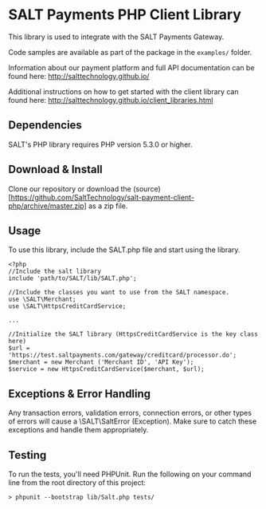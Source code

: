 # SALT Payments PHP Client Library

This library is used to integrate with the SALT Payments Gateway.

Code samples are available as part of the package in the `examples/` folder.

Information about our payment platform and full API documentation can be found here: http://salttechnology.github.io/

Additional instructions on how to get started with the client library can found here: http://salttechnology.github.io/client_libraries.html


## Dependencies

SALT's PHP library requires PHP version 5.3.0 or higher.


## Download & Install
Clone our repository or download the (source)[https://github.com/SaltTechnology/salt-payment-client-php/archive/master.zip] as a zip file.

## Usage

To use this library, include the SALT.php file and start using the library.



```
<?php
//Include the salt library
include 'path/to/SALT/lib/SALT.php';

//Include the classes you want to use from the SALT namespace.
use \SALT\Merchant;
use \SALT\HttpsCreditCardService;

...

//Initialize the SALT library (HttpsCreditCardService is the key class here)
$url = 'https://test.saltpayments.com/gateway/creditcard/processor.do';
$merchant = new Merchant ('Merchant ID', 'API Key');
$service = new HttpsCreditCardService($merchant, $url);
```

## Exceptions & Error Handling

Any transaction errors, validation errors, connection errors, or other types of errors will cause a \SALT\SaltError (Exception). Make sure to catch these exceptions and handle them appropriately.


## Testing

To run the tests, you'll need PHPUnit. Run the following on your command line from the root directory of this project:
```
> phpunit --bootstrap lib/Salt.php tests/
```
